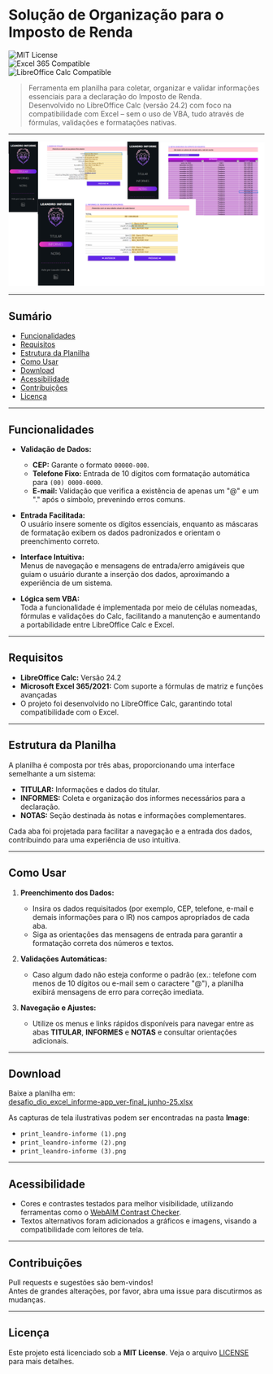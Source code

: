# Solução de Organização para o Imposto de Renda

![MIT License](https://img.shields.io/badge/license-MIT-blue)  
![Excel 365 Compatible](https://img.shields.io/badge/Excel-365%20Compatible-green)  
![LibreOffice Calc Compatible](https://img.shields.io/badge/LibreOffice%20Calc-24.2-blue)

> Ferramenta em planilha para coletar, organizar e validar informações essenciais para a declaração do Imposto de Renda.  
> Desenvolvido no LibreOffice Calc (versão 24.2) com foco na compatibilidade com Excel – sem o uso de VBA, tudo através de fórmulas, validações e formatações nativas.

---

![Visão Geral do Leandro_informe](Image/print_leandro_renda.png)

---

## Sumário

- [Funcionalidades](#funcionalidades)
- [Requisitos](#requisitos)
- [Estrutura da Planilha](#estrutura-da-planilha)
- [Como Usar](#como-usar)
- [Download](#download)
- [Acessibilidade](#acessibilidade)
- [Contribuições](#contribuições)
- [Licença](#licença)

---

## Funcionalidades

- **Validação de Dados:**  
  - **CEP:** Garante o formato `00000-000`.  
  - **Telefone Fixo:** Entrada de 10 dígitos com formatação automática para `(00) 0000-0000`.  
  - **E-mail:** Validação que verifica a existência de apenas um "@" e um "." após o símbolo, prevenindo erros comuns.

- **Entrada Facilitada:**  
  O usuário insere somente os dígitos essenciais, enquanto as máscaras de formatação exibem os dados padronizados e orientam o preenchimento correto.

- **Interface Intuitiva:**  
  Menus de navegação e mensagens de entrada/erro amigáveis que guiam o usuário durante a inserção dos dados, aproximando a experiência de um sistema.

- **Lógica sem VBA:**  
  Toda a funcionalidade é implementada por meio de células nomeadas, fórmulas e validações do Calc, facilitando a manutenção e aumentando a portabilidade entre LibreOffice Calc e Excel.

---

## Requisitos

- **LibreOffice Calc:** Versão 24.2  
- **Microsoft Excel 365/2021:** Com suporte a fórmulas de matriz e funções avançadas  
- O projeto foi desenvolvido no LibreOffice Calc, garantindo total compatibilidade com o Excel.

---

## Estrutura da Planilha

A planilha é composta por três abas, proporcionando uma interface semelhante a um sistema:

- **TITULAR:** Informações e dados do titular.
- **INFORMES:** Coleta e organização dos informes necessários para a declaração.
- **NOTAS:** Seção destinada às notas e informações complementares.

Cada aba foi projetada para facilitar a navegação e a entrada dos dados, contribuindo para uma experiência de uso intuitiva.

---

## Como Usar

1. **Preenchimento dos Dados:**  
   - Insira os dados requisitados (por exemplo, CEP, telefone, e-mail e demais informações para o IR) nos campos apropriados de cada aba.
   - Siga as orientações das mensagens de entrada para garantir a formatação correta dos números e textos.

2. **Validações Automáticas:**  
   - Caso algum dado não esteja conforme o padrão (ex.: telefone com menos de 10 dígitos ou e-mail sem o caractere "@"), a planilha exibirá mensagens de erro para correção imediata.

3. **Navegação e Ajustes:**  
   - Utilize os menus e links rápidos disponíveis para navegar entre as abas **TITULAR**, **INFORMES** e **NOTAS** e consultar orientações adicionais.

---

## Download

Baixe a planilha em:  
[desafio_dio_excel_informe-app_ver-final_junho-25.xlsx](desafio_dio_excel_informe-app_ver-final_junho-25.xlsx)

As capturas de tela ilustrativas podem ser encontradas na pasta **Image**:  
- `print_leandro-informe (1).png`  
- `print_leandro-informe (2).png`  
- `print_leandro-informe (3).png`

---

## Acessibilidade

- Cores e contrastes testados para melhor visibilidade, utilizando ferramentas como o [WebAIM Contrast Checker](https://webaim.org/resources/contrastchecker/).  
- Textos alternativos foram adicionados a gráficos e imagens, visando a compatibilidade com leitores de tela.

---

## Contribuições

Pull requests e sugestões são bem-vindos!  
Antes de grandes alterações, por favor, abra uma issue para discutirmos as mudanças.

---

## Licença

Este projeto está licenciado sob a **MIT License**. Veja o arquivo [LICENSE](./LICENSE) para mais detalhes.
